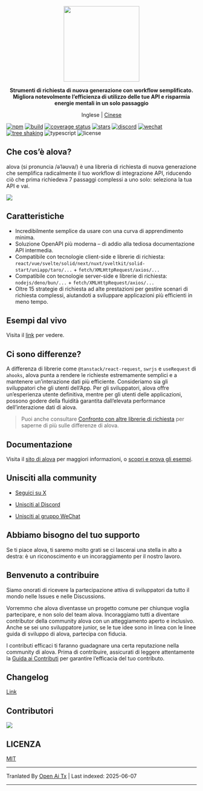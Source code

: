 <p align="center">
<img width="200px" src="https://alova.js.org/img/logo-text-vertical.svg" />
</p>

<p align="center"><b>Strumenti di richiesta di nuova generazione con workflow semplificato.<br />Migliora notevolmente l’efficienza di utilizzo delle tue API e risparmia energie mentali in un solo passaggio</b></p>

<p align="center">Inglese | <a href="https://raw.githubusercontent.com/alovajs/alova/main/README.zh-CN.md">Cinese</a></p>

[![npm](https://img.shields.io/npm/v/alova)](https://www.npmjs.com/package/alova)
[![build](https://github.com/alovajs/alova/actions/workflows/release.yml/badge.svg?branch=main)](https://github.com/alovajs/alova/actions/workflows/release.yml)
[![coverage status](https://coveralls.io/repos/github/alovajs/alova/badge.svg?branch=main)](https://coveralls.io/github/alovajs/alova?branch=main)
[![stars](https://img.shields.io/github/stars/alovajs/alova?style=social)](https://github.com/alovajs/alova)
[![discord](https://img.shields.io/badge/chat-Discord-515ff1)](https://discord.gg/S47QGJgkVb)
[![wechat](https://img.shields.io/badge/chat_with_CH-Wechat-07c160)](https://alova.js.org/img/wechat_qrcode.jpg)
[![tree shaking](https://badgen.net/bundlephobia/tree-shaking/alova)](https://bundlephobia.com/package/alova)
![typescript](https://badgen.net/badge/icon/typescript?icon=typescript&label)
![license](https://img.shields.io/badge/license-MIT-blue.svg)

## Che cos’è alova?

alova (si pronuncia /əˈləʊva/) è una libreria di richiesta di nuova generazione che semplifica radicalmente il tuo workflow di integrazione API, riducendo ciò che prima richiedeva 7 passaggi complessi a uno solo: seleziona la tua API e vai.

![](https://alova.js.org/img/overview_flow_en.png)

## Caratteristiche

- Incredibilmente semplice da usare con una curva di apprendimento minima.
- Soluzione OpenAPI più moderna – dì addio alla tediosa documentazione API intermedia.
- Compatibile con tecnologie client-side e librerie di richiesta: `react/vue/svelte/solid/next/nuxt/sveltkit/solid-start/uniapp/taro/...` + `fetch/XMLHttpRequest/axios/...`
- Compatibile con tecnologie server-side e librerie di richiesta: `nodejs/deno/bun/...` + `fetch/XMLHttpRequest/axios/...`
- Oltre 15 strategie di richiesta ad alte prestazioni per gestire scenari di richiesta complessi, aiutandoti a sviluppare applicazioni più efficienti in meno tempo.

## Esempi dal vivo

Visita il [link](https://alova.js.org/examples) per vedere.

## Ci sono differenze?

A differenza di librerie come `@tanstack/react-request`, `swrjs` e `useRequest` di `ahooks`, alova punta a rendere le richieste estremamente semplici e a mantenere un’interazione dati più efficiente. Consideriamo sia gli sviluppatori che gli utenti dell’App. Per gli sviluppatori, alova offre un’esperienza utente definitiva, mentre per gli utenti delle applicazioni, possono godere della fluidità garantita dall’elevata performance dell’interazione dati di alova.

> Puoi anche consultare [Confronto con altre librerie di richiesta](https://alova.js.org/about/comparison) per saperne di più sulle differenze di alova.

## Documentazione

Visita il [sito di alova](https://alova.js.org) per maggiori informazioni, o [scopri e prova gli esempi](https://alova.js.org/category/examples).

## Unisciti alla community

- [Seguici su X](https://x.com/alovajs)

- [Unisciti al Discord](https://discord.gg/S47QGJgkVb)

- [Unisciti al gruppo WeChat](https://alova.js.org/img/wechat_qrcode.jpg)

## Abbiamo bisogno del tuo supporto

Se ti piace alova, ti saremo molto grati se ci lascerai una stella in alto a destra: è un riconoscimento e un incoraggiamento per il nostro lavoro.

## Benvenuto a contribuire

Siamo onorati di ricevere la partecipazione attiva di sviluppatori da tutto il mondo nelle Issues e nelle Discussions.

Vorremmo che alova diventasse un progetto comune per chiunque voglia partecipare, e non solo del team alova. Incoraggiamo tutti a diventare contributor della community alova con un atteggiamento aperto e inclusivo. Anche se sei uno sviluppatore junior, se le tue idee sono in linea con le linee guida di sviluppo di alova, partecipa con fiducia.

I contributi efficaci ti faranno guadagnare una certa reputazione nella community di alova. Prima di contribuire, assicurati di leggere attentamente la [Guida ai Contributi](https://raw.githubusercontent.com/alovajs/alova/main/CONTRIBUTING.zh-CN.md) per garantire l’efficacia del tuo contributo.

## Changelog

[Link](https://github.com/alovajs/alova/releases)

## Contributori

<a href="https://github.com/alovajs/alova/graphs/contributors">
<img src="https://contrib.rocks/image?repo=alovajs/alova&max=30&columns=10" />
</a>

## LICENZA

[MIT](https://en.wikipedia.org/wiki/MIT_License)

---

Tranlated By [Open Ai Tx](https://github.com/OpenAiTx/OpenAiTx) | Last indexed: 2025-06-07

---